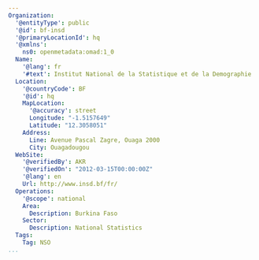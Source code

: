 ```yaml
---
Organization:
  '@entityType': public
  '@id': bf-insd
  '@primaryLocationId': hq
  '@xmlns':
    ns0: openmetadata:omad:1_0
  Name:
    '@lang': fr
    '#text': Institut National de la Statistique et de la Demographie
  Location:
    '@countryCode': BF
    '@id': hq
    MapLocation:
      '@accuracy': street
      Longitude: "-1.5157649"
      Latitude: "12.3058051"
    Address:
      Line: Avenue Pascal Zagre, Ouaga 2000
      City: Ouagadougou
  WebSite:
    '@verifiedBy': AKR
    '@verifiedOn': "2012-03-15T00:00:00Z"
    '@lang': en
    Url: http://www.insd.bf/fr/
  Operations:
    '@scope': national
    Area:
      Description: Burkina Faso
    Sector:
      Description: National Statistics
  Tags:
    Tag: NSO
...
```

